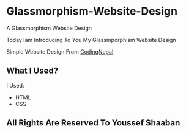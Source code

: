 # Glassmorphism-Website-Design
A Glassmorphism Website Design

Today Iam Introducing To You My Glassmporphism Website Design

Simple Website Design From [CodingNepal](https://codingnepalweb.com)

## What I Used?
I Used:
- HTML
- CSS

## All Rights Are Reserved To Youssef Shaaban
